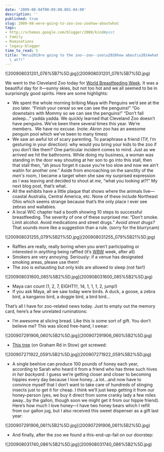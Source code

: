 ```yaml
---
date: '2009-08-04T00:09:00.001-04:00'
description: ''
published: true
slug: 2009-08-were-going-to-zoo-zoo-zoohow-aboutwhat
tags:
- http://schemas.google.com/blogger/2008/kind#post
- Family
- Ruminations
- legacy-blogger
time_to_read: 5
title: "We\u2019re going to the zoo--zoo--zoo\u2026how about\u2014what are you looking\
  \ at?!"
---
```


<p>![200908031201_076%5B7%5D.jpg](200908031201_076%5B7%5D.jpg)</p>
<p>We went to the Cleveland Zoo today for <a href="http://worldbreastfeedingweek.org/">World Breastfeeding Week</a>. It was a beautiful day for it—sunny skies, but not too hot and we all seemed to be in surprisingly good spirits. Here are some highlights:</p>  <ul>   <li>We spent the whole morning bribing Maya with Penguins we’d see at the zoo later. “Finish your cereal so we can see the penguins!” “Go downstairs with Mommy so we can see the penguins!” “Don’t fall asleep…” yadda yadda. We quickly learned that Cleveland Zoo doesn’t have penguins. We’ve been there several times this year. We’re members.&#160; We have no excuse. (note: <em>Akron </em>zoo has an awesome penguin pool which we’ve been to many times) </li>    <li>We saw an awful lot of scary parenting. To paraphrase a friend (Tif, I’m gesturing in your direction): why would you bring your kids to the zoo if you don’t like them? One particular incident comes to mind. Just as we arrived we hit the bathrooms. While doing my business, a woman was standing in the door way shouting at her son to go into this stall, then that stall then, “ah jesus forget it cause you’re too slow and now we ain’t waitin for another one.” Aside from encroaching on the sanctity of the <em>men's</em> room, I became a target when she saw my surprised expression as I was leaving and decided to shout at <em>me</em>, “what you looking at?!” My next blog post, that’s what. </li>    <li>All the exhibits have a little plaque that shows where the animals live—coastal Australia, Central America, etc. None of these include Northeast Ohio which seems strange because that’s the only place I ever see zebras and wallabies. </li>    <li>A local WIC chapter had a booth showing 10 steps to successful breastfeeding. The severity of one of these surprised me: “Don’t smoke. Limit alcohol. Avoid medications and street drugs.” <em>Avoid street drugs? </em>That sounds more like a suggestion than a rule. (sorry for the blurrycam) </li> </ul>
<p>![200908031255_079%5B21%5D.jpg](200908031255_079%5B21%5D.jpg) </p>  <ul>   <li>Raffles are really, really boring when you aren’t participating or interested in <em>anything </em>being raffled (it’s <a href="http://worldbreastfeedingweek.org/">WBW</a> week, after all) </li>    <li>Smokers are very annoying. Seriously: if a venue has designated smoking areas, please use them! </li>    <li>The zoo is exhausting but only kids are allowed to sleep (not fair!) </li> </ul>
<p>![200908031600_085%5B2%5D.jpg](200908031600_085%5B2%5D.jpg) </p>  <ul>   <li>Maya can count (1, 2, 7, EIGHT!!!, 14, 1, 1, 1, 2, jump!) </li>    <li>If you ask Maya, all we saw today were birds. A duck, a goose, a zebra bird, a kangaroo bird, a doggie bird, a bird bird… </li> </ul>
<p>That’s all I have for zoo-related news today. Just to empty out the memory card, here’s a few unrelated ruminations:</p>  <ul>   <li>I’m awesome at slicing bread. Like this is some sort of gift. You don’t believe me? This was sliced free-hand, I swear: </li> </ul>
<p>![200907291906_060%5B2%5D.jpg](200907291906_060%5B2%5D.jpg) </p>  <ul>   <li><a href="http://maps.google.com/maps?f=q&amp;source=s_q&amp;hl=en&amp;geocode=&amp;q=&amp;gl=us&amp;ie=UTF8&amp;ll=41.166306,-81.395806&amp;spn=0,359.989067&amp;t=h&amp;z=17&amp;layer=c&amp;cbll=41.166309,-81.395928&amp;panoid=8T8JJUBAggRZ738GKR5hZQ&amp;cbp=12,66.99,,0,-11.52">This tree</a> (on Graham Rd in Stow) got screwed: </li> </ul>
<p>![200907271922_059%5B2%5D.jpg](200907271922_059%5B2%5D.jpg) </p>  <ul>   <li>A single beehive can produce 100 pounds of honey each year, according to Sarah who heard it from a friend who has three such hives <em>in her backyard</em>. I guess we’re getting closer and closer to becoming hippies every day because I love honey…a lot…and now have to convince myself that I don’t want to take care of hundreds of stinging insects just to get it for cheap. I think we’ll just keep getting it from our honey-person (yes, we buy it direct from some cranky lady a few miles away…by the gallon, though soon we might get it from our hippie friend). Here’s how much I love honey—I have two honey bears which I refill from our gallon jug, but I also received this sweet dispenser as a gift last year: </li> </ul>
<p>![200907291906_061%5B2%5D.jpg](200907291906_061%5B2%5D.jpg) </p>  <ul>   <li>And finally, after the zoo we found a this-end-up-fail on our doorstep: </li> </ul>
<p>![200908031740_086%5B2%5D.jpg](200908031740_086%5B2%5D.jpg)</p>